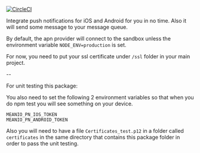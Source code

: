 [![CircleCI](https://circleci.com/gh/ssmlee04/meanio-pn/tree/master.svg?style=shield)](https://circleci.com/gh/ssmlee04/meanio-pn/tree/master)

Integrate push notifications for iOS and Android for you in no time. Also it will send some message to your message queue.

By default, the apn provider will connect to the sandbox unless the environment variable `NODE_ENV=production` is set.

For now, you need to put your ssl certificate under `/ssl` folder in your main project.

--

For unit testing this package:

You also need to set the following 2 environment variables so that when you do npm test you will see something on your device.

```
MEANIO_PN_IOS_TOKEN
MEANIO_PN_ANDROID_TOKEN
```

Also you will need to have a file `Certificates_test.p12` in a folder called `certificates` in the same directory that contains this package folder in order to pass the unit testing.